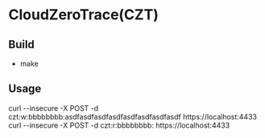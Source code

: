 # CloudZeroTrace(CZT)

## Build 
- make

## Usage
curl --insecure -X POST -d czt:w:bbbbbbbb:asdfasdfasdfasdfasdfasdfasdfasdf https://localhost:4433
curl --insecure -X POST -d czt:r:bbbbbbbb: https://localhost:4433
